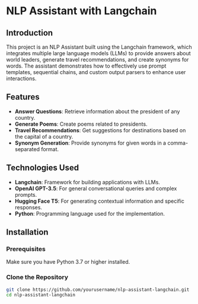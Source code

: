 # NLP Assistant with Langchain

## Introduction
This project is an NLP Assistant built using the Langchain framework, which integrates multiple large language models (LLMs) to provide answers about world leaders, generate travel recommendations, and create synonyms for words. The assistant demonstrates how to effectively use prompt templates, sequential chains, and custom output parsers to enhance user interactions.

## Features
- **Answer Questions**: Retrieve information about the president of any country.
- **Generate Poems**: Create poems related to presidents.
- **Travel Recommendations**: Get suggestions for destinations based on the capital of a country.
- **Synonym Generation**: Provide synonyms for given words in a comma-separated format.

## Technologies Used
- **Langchain**: Framework for building applications with LLMs.
- **OpenAI GPT-3.5**: For general conversational queries and complex prompts.
- **Hugging Face T5**: For generating contextual information and specific responses.
- **Python**: Programming language used for the implementation.

## Installation

### Prerequisites
Make sure you have Python 3.7 or higher installed.

### Clone the Repository
```bash
git clone https://github.com/yourusername/nlp-assistant-langchain.git
cd nlp-assistant-langchain
